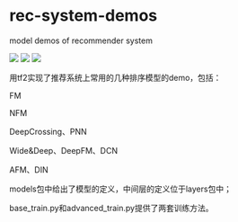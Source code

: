 # rec-system-demos
model demos of recommender system 
<p align="left">
  <img src='https://img.shields.io/badge/python-3.7-blue'>
  <img src='https://img.shields.io/badge/tensorflow-2.1.0-brightgreen'>
  <img src='https://img.shields.io/badge/keras-2.2.4-brightgreen'>
</p>  

用tf2实现了推荐系统上常用的几种排序模型的demo，包括：

FM

NFM

DeepCrossing、PNN

Wide&Deep、DeepFM、DCN

AFM、DIN

models包中给出了模型的定义，中间层的定义位于layers包中；

base_train.py和advanced_train.py提供了两套训练方法。
